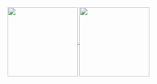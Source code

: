 <div align="center">
  <a href="https://github.com/JesusMaterano">
    <img align="center" height="160rem" src="https://github-readme-stats.vercel.app/api?username=JesusMaterano&show_icons=true&theme=dark">
  </a>
  <a href="https://github.com/JesusMaterano">
    <img align="center" height="160rem" src="https://github-readme-stats.vercel.app/api/top-langs/?username=JesusMaterano&layout=compact&theme=dark">
  </a>
</div>

